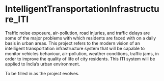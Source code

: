 # IntelligentTransportationInfrastructure_ITI
Traffic noise exposure, air-pollution, road injuries, and traffic delays are some of the major problems with which residents are faced with on a daily basis in urban areas. This project refers to the modern vision of an intelligent transportation infrastructure system that will be capable to monitor vehicles behaviour, air-pollution, weather conditions, traffic jams, in order to improve the quality of life of city residents. This ITI system will be applied to India’s urban environment.


To be filled in as the project evolves.
